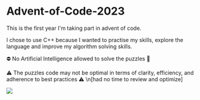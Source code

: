 # Advent-of-Code-2023
This is the first year I'm taking part in advent of code. 

I chose to use C++ because I wanted to practise my skills, explore the language and improve my algorithm solving skills.

⛔️ No Artificial Intelligence allowed to solve the puzzles 🙂

⚠️ The puzzles code may not be optimal in terms of clarity, efficiency, and adherence to best practices ⚠️ 
\n[had no time to review and optimize]

<p align="left">
  <a href="https://skillicons.dev">
    <img src="https://skillicons.dev/icons?i=cpp" />
  </a>
</p>
